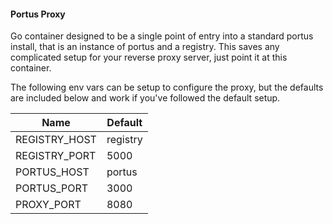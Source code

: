 #### Portus Proxy

Go container designed to be a single point of entry into a standard portus install, that is an instance of portus and a registry.  This saves any complicated setup for your reverse proxy server, just point it at this container.

The following env vars can be setup to configure the proxy, but the defaults are included below and work if you've followed the default setup.

|Name|Default|
|---|---|
|REGISTRY_HOST|registry|
|REGISTRY_PORT|5000|
|PORTUS_HOST|portus|
|PORTUS_PORT|3000|
|PROXY_PORT|8080|